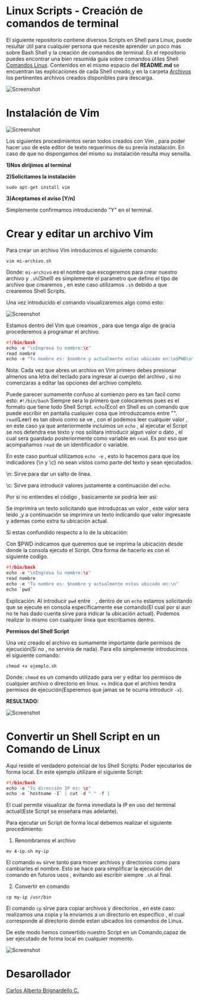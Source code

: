 Linux Scripts - Creación de comandos de terminal
=================

El siguiente repositorio contiene diversos Scripts en Shell para Linux, puede resultar útil para cualquier persona que necesite aprender un poco mas sobre Bash Shell y la creación de comandos de terminal. En el repositorio puedes encontrar una bien resumida guia sobre comandos útiles Shell [Comandos Linux]().
Contenidos en el mismo espacio del **README.md** se encuentran las explicaciones de cada Shell creado,y en la carpeta [Archivos]() los pertinentes archivos creados disponibles para descarga.

![Screenshot](https://github.com/CarlosBrignardello/LinuxScriptsShell/blob/master/IMAGENES/PORTRAIT.png)

Instalación de Vim
==================================

![Screenshot](https://github.com/CarlosBrignardello/LinuxScriptsShell/blob/master/IMAGENES/README1.png)

Los siguientes procedimientos seran todos creados con Vim , para poder hacer uso de este editor de texto requerimos de su previa instalación. 
En caso de que no dispongamos del mismo su instalación resulta muy sensilla.

**1)Nos dirijimos al terminal**

**2)Solicitamos la instalación**
```
sudo apt-get install vim
```
**3)Aceptamos el aviso [Y/n]**

Simplemente confirmamos introduciendo "Y" en el terminal.

Crear y editar un archivo Vim
================
Para crear un archivo Vim introducimos el siguiente comando:
```
vim mi-archivo.sh
```
Donde: ``mi-archivo`` es el nombre que escogeremos para crear nuestro archivo y ``.sh``(Shell) es simplemente el parametro que defino el tipo de archivo que crearemos , en este caso utilizamos ``.sh`` debido a que crearemos Shell Scripts.

Una vez introducido el comando visualizaremos algo como esto:

![Screenshot](https://github.com/CarlosBrignardello/LinuxScriptsShell/blob/master/IMAGENES/README2.png)

Estamos dentro del Vim que creamos , para que tenga algo de gracia procederemos a programar el archivo.
```C
#!/bin/bash
echo -e "\nIngresa tu nombre:\c"
read nombre
echo -e "Tu nombre es: $nombre y actualmente estas ubicado en:\n$PWD\n"

```
Nota: Cada vez que abres un archivo en Vim primero debes presionar almenos una letra del teclado para ingresar al cuerpo del archivo , si no comenzaras a editar las opciones del archivo completo.

Puede parecer sumamente confuso al comienzo pero es tan facil como esto:
``#!/bin/bash`` Siempre sera lo primero que colocaremos pues es el formato que tiene todo Shell Script.
``echo``(Eco) en Shell es un comando que puede escribir en pantalla cualquier cosa que introduzcamos entre "". ``read``(Leer) es tan obvio como se ve , con el podemos leer cualquier valor , en este caso ya que anteriormente incluimos un ``echo`` , al ejecutar el Script se nos detendra ese texto y nos solitara introducir algun valor o dato , el cual sera guardado posteriormente como variable en ``read``. Es por eso que acompañamos ``read`` de un identificador o variable.

En este caso puntual utilizamos ``echo -e`` , esto lo hacemos para que los indicadores {\n y \c} no sean vistos como parte del texto y sean ejecutados.

\n: Sirve para dar un salto de línea.

\c: Sirve para introducir valores justamente a continuación del ``echo``.

Por si no entiendes el código , basicamente se podria leer así: 

Se imprimira un texto solicitando que introduzcas un valor , este valor sera leído ,y a continuación se imprimira un texto indicando que valor ingresaste y ademas como extra tu ubicación actual.

Si estas confundido respecto a lo de la ubicación: 

Con $PWD indicamos que queremos que se imprima la ubicación desde donde la consola ejecuto el Script.
Otra forma de hacerlo es con el siguiente codigo.

```C
#!/bin/bash
echo -e "\nIngresa tu nombre:\c"
read nombre
echo -e "Tu nombre es: $nombre y actualmente estas ubicado en:\n"
echo `pwd`
```
Explicación: Al introducir ``pwd`` entre ` ` , dentro de un ``echo`` estamos solicitando que se ejecute en consola especificamente ese comando(El cual por si aun no te has dado cuenta sirve para indicar la ubicación actual).
Podemos realizar lo mismo con cualquier línea que escribamos dentro.

**Permisos del Shell Script**

Una vez creado el archivo es sumamente importante darle permisos de ejecución(Si no , no serviria de nada). Para ello simplemente introducimos el siguiente comando:
```
chmod +x ejemplo.sh
```
Donde: ``chmod`` es un comando utilizado para ver y editar los permisos de cualquier archivo o directorio en linux.
``+x`` índica que el archivo tendra permisos de ejecución(Esperemos que jamas se te ocurra introducir ``-x``).

**RESULTADO:**

![Screenshot](https://github.com/CarlosBrignardello/LinuxScriptsShell/blob/master/IMAGENES/README3.png)

Convertir un Shell Script en un Comando de Linux
================

Aquí reside el verdadero potencial de los Shell Scripts: Poder ejecutarlos de forma local. En este ejemplo útilizare el siguiente Script:
```C
#!/bin/bash
echo -e "Tu dirección IP es: \c"
echo -e `hostname -I` | cut -d " " -f 1
```
El cual permite visualizar de forma inmediata la IP en uso del terminal actual(Este Script se enseñara mas adelante).

Para ejecutar un Script de forma local debemos realizar el siguiente procedimiento:

1) Renombramos el archivo
```
mv 4-ip.sh my-ip
```
El comando ``mv`` sirve tanto para mover archivos y directorios como para cambiarles el nombre.
Esto se hace para simplificar la ejecución del comando en futuros usos , evitando asi escribir siempre ``.sh`` al final.

2) Convertir en comando
```
cp my-ip /usr/bin
```
El comando ``cp`` sirve para copiar archivos y directorios , en este caso: realizamos una copia y la enviamos a un directorio en especifico , el cual corresponde al directorio donde estan ubicados los comandos de Linux.

De este modo hemos convertido nuestro Script en un Comando,capaz de ser ejecutado de forma local en cualquier momento.

![Screenshot](https://github.com/CarlosBrignardello/LinuxScriptsShell/blob/master/IMAGENES/README4.png)

Desarollador
=========
[Carlos Alberto Brignardello C.](https://www.linkedin.com/in/carlos-alberto-brignardello-c-360a12170/)

